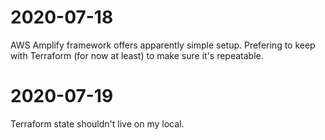 # 2020-07-18

AWS Amplify framework offers apparently simple setup. Prefering to keep with Terraform
(for now at least) to make sure it's repeatable.

# 2020-07-19

Terraform state shouldn't live on my local.